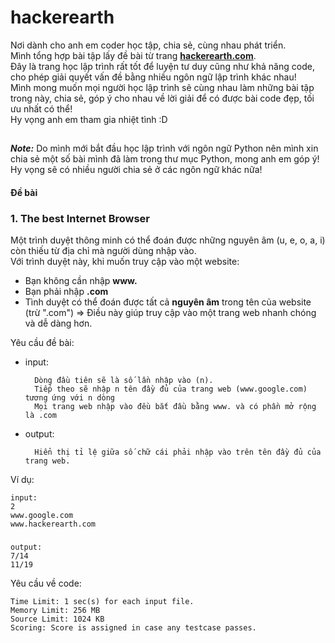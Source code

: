 hackerearth
===========

Nơi dành cho anh em coder học tập, chia sẻ, cùng nhau phát triển. <br>
Mình tổng hợp bài tập lấy đề bài từ trang [**hackerearth.com**](http://www.hackerearth.com/problems/). <br>
Đây là trang học lập trình rất tốt để luyện tư duy cũng như khả năng code, cho phép giải quyết vấn đề bằng nhiều ngôn ngữ lập trình khác nhau! <br> 
Mình mong muốn mọi người học lập trình sẽ cùng nhau làm những bài tập trong này, chia sẻ, góp ý cho nhau về lời giải để có được bài code đẹp, tối ưu nhất có thể! <br>
Hy vọng anh em tham gia nhiệt tình :D 
##

***Note:*** Do mình mới bắt đầu học lập trình với ngôn ngữ Python nên mình xin chia sẻ một số bài mình đã làm trong thư mục Python, mong anh em góp ý! Hy vọng sẽ có nhiều người chia sẻ ở các ngôn ngữ khác nữa!

#### Đề bài
### 1. The best Internet Browser
Một trình duyệt thông minh có thể đoán được những nguyên âm (u, e, o, a, i) còn thiếu từ địa chỉ mà người dùng nhập vào. <br>
Với trình duyệt này, khi muốn truy cập vào một website:
- Bạn không cần nhập **www.**
- Bạn phải nhập **.com**
- Tình duyệt có thể đoán được tất cả **nguyên âm** trong tên của website (trừ ".com")
=> Điều này giúp truy cập vào một trang web nhanh chóng và dễ dàng hơn.

Yêu cầu đề bài:
- input:
    
        Dòng đầu tiên sẽ là số lần nhập vào (n).
        Tiếp theo sẽ nhập n tên đầy đủ của trang web (www.google.com) tương ứng với n dòng
        Mọi trang web nhập vào đều bắt đầu bằng www. và có phần mở rộng là .com

- output:
    
        Hiển thị tỉ lệ giữa số chữ cái phải nhập vào trên tên đầy đủ của trang web.

Ví dụ:

    input:
    2
    www.google.com
    www.hackerearth.com
###
    output:
    7/14
    11/19



Yêu cầu về code:

    Time Limit: 1 sec(s) for each input file.
    Memory Limit: 256 MB
    Source Limit: 1024 KB
    Scoring: Score is assigned in case any testcase passes.

